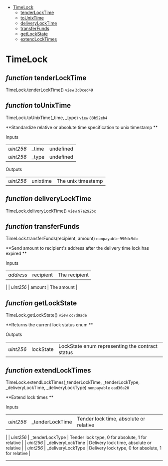 * [TimeLock](#timelock)
  * [tenderLockTime](#function-tenderlocktime)
  * [toUnixTime](#function-tounixtime)
  * [deliveryLockTime](#function-deliverylocktime)
  * [transferFunds](#function-transferfunds)
  * [getLockState](#function-getlockstate)
  * [extendLockTimes](#function-extendlocktimes)

# TimeLock


## *function* tenderLockTime

TimeLock.tenderLockTime() `view` `3d0ced49`





## *function* toUnixTime

TimeLock.toUnixTime(_time, _type) `view` `83b52eb4`

**Standardize relative or absolute time specification to unix timestamp**


Inputs

| | | |
|-|-|-|
| *uint256* | _time | undefined |
| *uint256* | _type | undefined |

Outputs

| | | |
|-|-|-|
| *uint256* | unixtime | The unix timestamp |

## *function* deliveryLockTime

TimeLock.deliveryLockTime() `view` `97e292bc`





## *function* transferFunds

TimeLock.transferFunds(recipient, amount) `nonpayable` `990dc9db`

**Send amount to recipient's address after the delivery time lock has expired**


Inputs

| | | |
|-|-|-|
| *address* | recipient | The recipient |
| *uint256* | amount | The amount |


## *function* getLockState

TimeLock.getLockState() `view` `cc7d9ade`

**Returns the current lock status enum**




Outputs

| | | |
|-|-|-|
| *uint256* | lockState | LockState enum representing the contract status |

## *function* extendLockTimes

TimeLock.extendLockTimes(_tenderLockTime, _tenderLockType, _deliveryLockTime, _deliveryLockType) `nonpayable` `ead30a20`

**Extend lock times**


Inputs

| | | |
|-|-|-|
| *uint256* | _tenderLockTime | Tender lock time, absolute or relative |
| *uint256* | _tenderLockType | Tender lock type, 0 for absolute, 1 for relative |
| *uint256* | _deliveryLockTime | Delivery lock time, absolute or relative |
| *uint256* | _deliveryLockType | Delivery lock type, 0 for absolute, 1 for relative |




---
